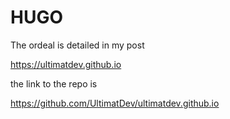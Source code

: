 # HUGO
The ordeal is detailed in my post

https://ultimatdev.github.io

the link to the repo is 

https://github.com/UltimatDev/ultimatdev.github.io
